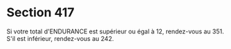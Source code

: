 # Section 417

Si votre total d'ENDURANCE est supérieur ou égal à 12, 
rendez-vous au 351. S'il est inférieur, rendez-vous au 242.